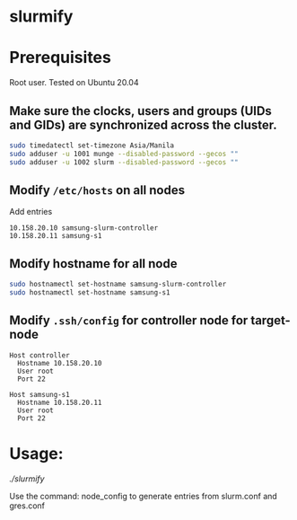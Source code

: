 # slurmify

# Prerequisites
Root user.
Tested on Ubuntu 20.04

## Make sure the clocks, users and groups (UIDs and GIDs) are synchronized across the cluster.
```sh
sudo timedatectl set-timezone Asia/Manila
sudo adduser -u 1001 munge --disabled-password --gecos ""
sudo adduser -u 1002 slurm --disabled-password --gecos ""
``` 

## Modify `/etc/hosts` on all nodes
Add entries
```
10.158.20.10 samsung-slurm-controller
10.158.20.11 samsung-s1
```

## Modify hostname for all node
```sh
sudo hostnamectl set-hostname samsung-slurm-controller
sudo hostnamectl set-hostname samsung-s1
```

## Modify `.ssh/config` for controller node for target-node
```
Host controller
  Hostname 10.158.20.10
  User root
  Port 22

Host samsung-s1
  Hostname 10.158.20.11
  User root
  Port 22
```

# Usage:

*./slurmify <command> <target-node>*

Use the command: node_config to generate entries from slurm.conf and gres.conf
